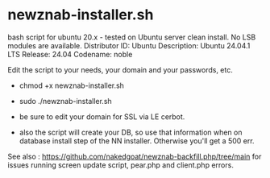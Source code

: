 # newznab-installer.sh
bash script for ubuntu 20.x - tested on Ubuntu server clean install.
No LSB modules are available.
Distributor ID: Ubuntu
Description:    Ubuntu 24.04.1 LTS
Release:        24.04
Codename:       noble

Edit the script to your needs, your domain and your passwords, etc.
* chmod +x newznab-installer.sh
* sudo ./newznab-installer.sh

* be sure to edit your domain for SSL via LE cerbot.
* also the script will create your DB, so use that information when on database install step of the NN installer. Otherwise you'll get a 500 err.
  

See also : https://github.com/nakedgoat/newznab-backfill.php/tree/main
for issues running screen update script, pear.php and client.php errors.

